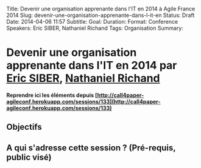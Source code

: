 Title: Devenir une organisation apprenante dans l'IT en 2014 à Agile France 2014 
Slug: devenir-une-organisation-apprenante-dans-l-it-en
Status: Draft
Date: 2014-04-06 11:57
Subtitle: 
Goal: 
Duration: 
Format: Conference
Speakers: Eric SIBER, Nathaniel Richand
Tags: Organisation
Summary: 


# Devenir une organisation apprenante dans l'IT en 2014 par [Eric SIBER](../bios/eric-siber.html), [Nathaniel Richand](../bios/nathaniel-richand.html)

**Reprendre ici les éléments depuis [http://call4paper-agileconf.herokuapp.com/sessions/133](http://call4paper-agileconf.herokuapp.com/sessions/133)**
## Objectifs

## A qui s'adresse cette session ? (Pré-requis, public visé)



